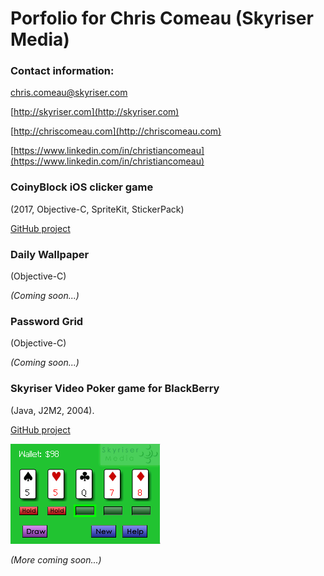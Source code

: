# Porfolio for Chris Comeau (Skyriser Media)

### Contact information:


[chris.comeau@skyriser.com](mailto:chris.comeau@skyriser.com)


[http://skyriser.com](http://skyriser.com)

[http://chriscomeau.com](http://chriscomeau.com)

[https://www.linkedin.com/in/christiancomeau](https://www.linkedin.com/in/christiancomeau)



### CoinyBlock iOS clicker game 
(2017, Objective-C, SpriteKit, StickerPack)

[GitHub project](https://github.com/chriscomeau/CoinyBlock)



### Daily Wallpaper 
(Objective-C)

_(Coming soon...)_




### Password Grid 
(Objective-C)

_(Coming soon...)_



### Skyriser Video Poker game for BlackBerry 
(Java, J2M2, 2004).


[GitHub project](https://github.com/chriscomeau/SkyriserVideoPoker)

![screenshot 1](https://github.com/chriscomeau/SkyriserVideoPoker/blob/master/images/handango_poker1.gif)




_(More coming soon...)_
